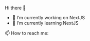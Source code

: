Hi there 👋

- 🔭 I’m currently working on NextJS
- 🌱 I’m currently learning NextJS

📫 How to reach me:
